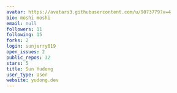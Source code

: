 ```yaml
---
avatar: https://avatars3.githubusercontent.com/u/9073779?v=4
bio: moshi moshi
email: null
followers: 11
following: 15
forks: 2
login: sunjerry019
open_issues: 2
public_repos: 32
stars: 5
title: Sun Yudong
user_type: User
website: yudong.dev
---
```


